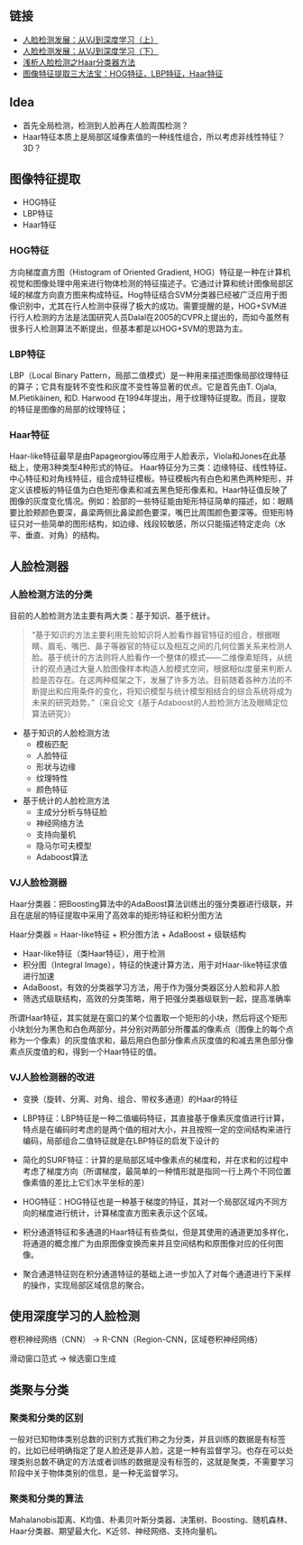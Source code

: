 

## 链接

* [人脸检测发展：从VJ到深度学习（上）](https://www.leiphone.com/news/201608/MPXlWtGaJLPYL7NB.html)
* [人脸检测发展：从VJ到深度学习（下）](https://www.leiphone.com/news/201608/IUpGIV33MWwH0x3Y.html)
* [浅析人脸检测之Haar分类器方法](http://www.cnblogs.com/ello/archive/2012/04/28/2475419.html)
* [图像特征提取三大法宝：HOG特征，LBP特征，Haar特征](http://dataunion.org/20584.html)

## Idea

* 首先全局检测，检测到人脸再在人脸周围检测？
* Haar特征本质上是局部区域像素值的一种线性组合，所以考虑非线性特征？3D？


## 图像特征提取

* HOG特征
* LBP特征
* Haar特征  

### HOG特征
方向梯度直方图（Histogram of Oriented Gradient, HOG）特征是一种在计算机视觉和图像处理中用来进行物体检测的特征描述子。它通过计算和统计图像局部区域的梯度方向直方图来构成特征。Hog特征结合SVM分类器已经被广泛应用于图像识别中，尤其在行人检测中获得了极大的成功。需要提醒的是，HOG+SVM进行行人检测的方法是法国研究人员Dalal在2005的CVPR上提出的，而如今虽然有很多行人检测算法不断提出，但基本都是以HOG+SVM的思路为主。

### LBP特征
LBP（Local Binary Pattern，局部二值模式）是一种用来描述图像局部纹理特征的算子；它具有旋转不变性和灰度不变性等显著的优点。它是首先由T. Ojala, M.Pietikäinen, 和D. Harwood 在1994年提出，用于纹理特征提取。而且，提取的特征是图像的局部的纹理特征；

### Haar特征
Haar-like特征最早是由Papageorgiou等应用于人脸表示，Viola和Jones在此基础上，使用3种类型4种形式的特征。
Haar特征分为三类：边缘特征、线性特征、中心特征和对角线特征，组合成特征模板。特征模板内有白色和黑色两种矩形，并定义该模板的特征值为白色矩形像素和减去黑色矩形像素和。Haar特征值反映了图像的灰度变化情况。例如：脸部的一些特征能由矩形特征简单的描述，如：眼睛要比脸颊颜色要深，鼻梁两侧比鼻梁颜色要深，嘴巴比周围颜色要深等。但矩形特征只对一些简单的图形结构，如边缘、线段较敏感，所以只能描述特定走向（水平、垂直、对角）的结构。


## 人脸检测器

### 人脸检测方法的分类

目前的人脸检测方法主要有两大类：基于知识、基于统计。

> “基于知识的方法主要利用先验知识将人脸看作器官特征的组合，根据眼睛、眉毛、嘴巴、鼻子等器官的特征以及相互之间的几何位置关系来检测人脸。基于统计的方法则将人脸看作一个整体的模式——二维像素矩阵，从统计的观点通过大量人脸图像样本构造人脸模式空间，根据相似度量来判断人脸是否存在。在这两种框架之下，发展了许多方法。目前随着各种方法的不断提出和应用条件的变化，将知识模型与统计模型相结合的综合系统将成为未来的研究趋势。”（来自论文《基于Adaboost的人脸检测方法及眼睛定位算法研究》）

* 基于知识的人脸检测方法
  * 模板匹配
  * 人脸特征
  * 形状与边缘
  * 纹理特性
  * 颜色特征
* 基于统计的人脸检测方法
  * 主成分分析与特征脸
  * 神经网络方法
  * 支持向量机
  * 隐马尔可夫模型
  * Adaboost算法

### VJ人脸检测器

Haar分类器：把Boosting算法中的AdaBoost算法训练出的强分类器进行级联，并且在底层的特征提取中采用了高效率的矩形特征和积分图方法

Haar分类器 =  Haar-like特征 + 积分图方法 + AdaBoost + 级联结构

* Haar-like特征（类Haar特征），用于检测
* 积分图（Integral Image），特征的快速计算方法，用于对Haar-like特征求值进行加速
* AdaBoost，有效的分类器学习方法，用于作为强分类器区分人脸和非人脸
* 筛选式级联结构，高效的分类策略，用于把强分类器级联到一起，提高准确率

所谓Haar特征，其实就是在窗口的某个位置取一个矩形的小块，然后将这个矩形小块划分为黑色和白色两部分，并分别对两部分所覆盖的像素点（图像上的每个点称为一个像素）的灰度值求和，最后用白色部分像素点灰度值的和减去黑色部分像素点灰度值的和，得到一个Haar特征的值。    

### VJ人脸检测器的改进

* 变换（旋转、分离、对角、组合、带权多通道）的Haar的特征

* LBP特征：LBP特征是一种二值编码特征，其直接基于像素灰度值进行计算，特点是在编码时考虑的是两个值的相对大小，并且按照一定的空间结构来进行编码，局部组合二值特征就是在LBP特征的启发下设计的

* 简化的SURF特征：计算的是局部区域中像素点的梯度和，并在求和的过程中考虑了梯度方向（所谓梯度，最简单的一种情形就是指同一行上两个不同位置像素值的差比上它们水平坐标的差）

* HOG特征：HOG特征也是一种基于梯度的特征，其对一个局部区域内不同方向的梯度进行统计，计算梯度直方图来表示这个区域。

* 积分通道特征和多通道的Haar特征有些类似，但是其使用的通道更加多样化，将通道的概念推广为由原图像变换而来并且空间结构和原图像对应的任何图像。
* 聚合通道特征则在积分通道特征的基础上进一步加入了对每个通道进行下采样的操作，实现局部区域信息的聚合。

## 使用深度学习的人脸检测

卷积神经网络（CNN） -> R-CNN（Region-CNN，区域卷积神经网络）

滑动窗口范式 -> 候选窗口生成

## 类聚与分类

### 聚类和分类的区别

一般对已知物体类别总数的识别方式我们称之为分类，并且训练的数据是有标签的，比如已经明确指定了是人脸还是非人脸，这是一种有监督学习。也存在可以处理类别总数不确定的方法或者训练的数据是没有标签的，这就是聚类，不需要学习阶段中关于物体类别的信息，是一种无监督学习。

### 聚类和分类的算法

Mahalanobis距离、K均值、朴素贝叶斯分类器、决策树、Boosting、随机森林、Haar分类器、期望最大化、K近邻、神经网络、支持向量机。
